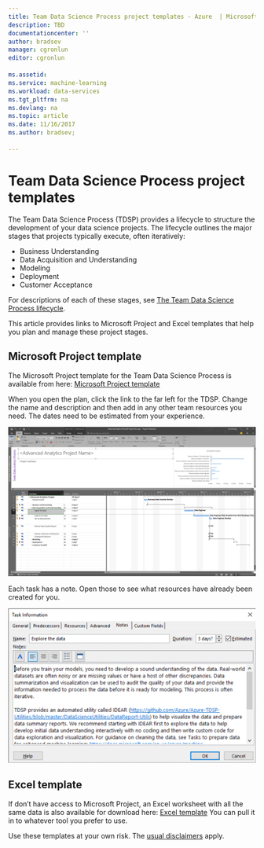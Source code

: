 ```yaml
---
title: Team Data Science Process project templates - Azure  | Microsoft Docs
description: TBD
documentationcenter: ''
author: bradsev
manager: cgronlun
editor: cgronlun

ms.assetid: 
ms.service: machine-learning
ms.workload: data-services
ms.tgt_pltfrm: na
ms.devlang: na
ms.topic: article
ms.date: 11/16/2017
ms.author: bradsev;

---
```


# Team Data Science Process project templates

The Team Data Science Process (TDSP) provides a lifecycle to structure the development of your data science projects. The lifecycle outlines the major stages that projects typically execute, often iteratively:

- Business Understanding
- Data Acquisition and Understanding
- Modeling
- Deployment
- Customer Acceptance

For descriptions of each of these stages, see [The Team Data Science Process lifecycle](https://docs.microsoft.com/en-us/azure/machine-learning/team-data-science-process/lifecycle).

This article provides links to Microsoft Project and Excel templates that help you plan and manage these project stages. 

## Microsoft Project template

The Microsoft Project template for the Team Data Science Process is available from here: [Microsoft Project template](https://github.com/Azure/Azure-MachineLearning-DataScience/blob/master/Team-Data-Science-Process/Project-Planning-and-Governance/Advanced%20Analytics%20Microsoft%20Project%20Plan.mpp) 

When you open the plan, click the link to the far left for the TDSP. Change the name and description and then add in any other team resources you need. The dates need to be estimated from your experience.

![1](./media/team-data-science-process-project-templates/ms-project-templates.png)

Each task has a note. Open those to see what resources have already been created for you.

![2](./media/team-data-science-process-project-templates/ms-project-template-task.png)


## Excel template

If don’t have access to Microsoft Project, an Excel worksheet with all the same data is also available for download here: [Excel template](https://github.com/Azure/Azure-MachineLearning-DataScience/blob/master/Team-Data-Science-Process/Project-Planning-and-Governance/Advanced%20Analytics%20Microsoft%20Project%20Plan.xlsx)
You can pull it in to whatever tool you prefer to use.

Use these templates at your own risk. The [usual disclaimers](https://www.gnu.org/licenses/gpl-3.0.en.html) apply.

